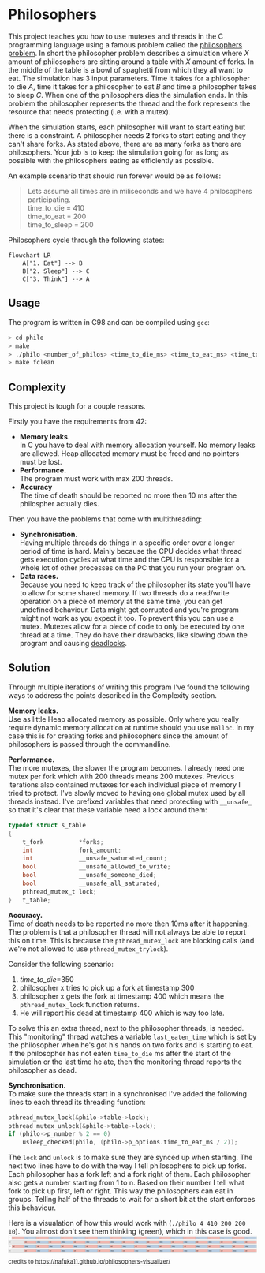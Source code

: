 # Philosophers

This project teaches you how to use mutexes and threads in the C programming language using a famous problem called the [philosophers problem](https://en.wikipedia.org/wiki/Dining_philosophers_problem). In short the philosopher problem describes a simulation where *X* amount of philosophers are sitting around a table with *X* amount of forks. In the middle of the table is a bowl of spaghetti from which they all want to eat. The simulation has 3 input parameters. Time it takes for a philosopher to die *A*, time it takes for a philosopher to eat *B* and time a philosopher takes to sleep *C*. When one of the philosophers dies the simulation ends. In this problem the philosopher represents the thread and the fork represents the resource that needs protecting (i.e. with a mutex).

When the simulation starts, each philosopher will want to start eating but there is a constraint. A philosopher needs **2** forks to start eating and they can't share forks. As stated above, there are as many forks as there are philosophers. Your job is to keep the simulation going for as long as possible with the philosophers eating as efficiently as possible.

An example scenario that should run forever would be as follows:
> Lets assume all times are in miliseconds and we have 4 philosophers participating.  
> time_to_die = 410  
> time_to_eat = 200  
> time_to_sleep = 200  

Philosophers cycle through the following states:
```mermaid
flowchart LR
	A["1. Eat"] --> B
	B["2. Sleep"] --> C
	C["3. Think"] --> A
```

## Usage
The program is written in C98 and can be compiled using `gcc`:
```bash
> cd philo
> make
> ./philo <number_of_philos> <time_to_die_ms> <time_to_eat_ms> <time_to_sleep_ms> <OPTIONAL:max_number_of_times_philo_has_to_eat>
> make fclean
```

## Complexity
This project is tough for a couple reasons.

Firstly you have the requirements from 42:
* **Memory leaks.**  
In C you have to deal with memory allocation yourself. No memory leaks are allowed. Heap allocated memory must be freed and no pointers must be lost.
* **Performance.**  
The program must work with max 200 threads.
* **Accuracy**  
The time of death should be reported no more then 10 ms after the philospher actually dies. 

Then you have the problems that come with multithreading:
* **Synchronisation.**  
Having multiple threads do things in a specific order over a longer period of time is hard. Mainly because the CPU decides what thread gets execution cycles at what time and the CPU is responsible for a whole lot of other processes on the PC that you run your program on.
* **Data races.**  
Because you need to keep track of the philosopher its state you'll have to allow for some shared memory. If two threads do a read/write operation on a piece of memory at the same time, you can get undefined behaviour. Data might get corrupted and you're program might not work as you expect it too. To prevent this you can use a mutex. Mutexes allow for a piece of code to only be executed by one thread at a time. They do have their drawbacks, like slowing down the program and causing [deadlocks](https://en.wikipedia.org/wiki/Deadlock).

## Solution
Through multiple iterations of writing this program I've found the following ways to address the points described in the Complexity section.

**Memory leaks.**  
Use as little Heap allocated memory as possible. Only where you really require dynamic memory allocation at runtime should you use `malloc`. In my case this is for creating forks and philosophers since the amount of philosophers is passed through the commandline.

**Performance.**  
The more mutexes, the slower the program becomes. I already need one mutex per fork which with 200 threads means 200 mutexes. Previous iterations also contained mutexes for each individual piece of memory I tried to protect. I've slowly moved to having one global mutex used by all threads instead. I've prefixed variables that need protecting with `__unsafe_` so that it's clear that these variable need a lock around them:
```c
typedef struct s_table
{
    t_fork          *forks;
    int             fork_amount;
    int             __unsafe_saturated_count;
    bool            __unsafe_allowed_to_write;
    bool            __unsafe_someone_died;
    bool            __unsafe_all_saturated;
    pthread_mutex_t lock;
}   t_table;
```

**Accuracy.**  
Time of death needs to be reported no more then 10ms after it happening. The problem is that a philosopher thread will not always be able to report this on time. This is because the `pthread_mutex_lock` are blocking calls (and we're not allowed to use `pthread_mutex_trylock`).

Consider the following scenario:
1. *time_to_die*=350
2. philosopher x tries to pick up a fork at timestamp 300
3. philosopher x gets the fork at timestamp 400 which means the `pthread_mutex_lock` function returns.
4. He will report his dead at timestamp 400 which is way too late.

To solve this an extra thread, next to the philosopher threads, is needed. This "monitoring" thread watches a variable `last_eaten_time` which is set by the philosopher when he's got his hands on two forks and is starting to eat. If the philosopher has not eaten `time_to_die` ms after the start of the simulation or the last time he ate, then the monitoring thread reports the philosopher as dead.

**Synchronisation.**  
To make sure the threads start in a synchronised I've added the following lines to each thread its threading function:
```c
pthread_mutex_lock(&philo->table->lock);
pthread_mutex_unlock(&philo->table->lock);
if (philo->p_number % 2 == 0)
    usleep_checked(philo, (philo->p_options.time_to_eat_ms / 2));
```
The `lock` and `unlock` is to make sure they are synced up when starting. The next two lines have to do with the way I tell philosophers to pick up forks. Each philosopher has a fork left and a fork right of them. Each philosopher also gets a number starting from 1 to n. Based on their number I tell what fork to pick up first, left or right. This way the philosophers can eat in groups. Telling half of the threads to wait for a short bit at the start enforces this behaviour.

Here is a visualation of how this would work with (`./philo 4 410 200 200 10`). You almost don't see them thinking (green), which in this case is good.
![](static/visual.png)
<sub>credits to https://nafuka11.github.io/philosophers-visualizer/</sub>
